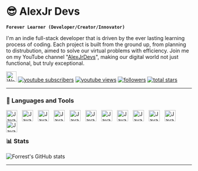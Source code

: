 # 😎 AlexJr Devs

**`Forever Learner (Developer/Creator/Innovator)`**

I'm an indie full-stack developer that is driven by the ever lasting learning process of coding. Each project is built from the ground up, from planning to distrubution, aimed to solve our virtual problems with efficiency. Join me on my YouTube channel "[AlexJrDevs][youtube]", making our digital world not just functional, but truly exceptional.

   <p align="left">
     <a href="https://fkcodes.com">
         <img alt="Website Portfolio" title="My Protfolio" src="https://custom-icon-badges.demolab.com/badge/PORTFOLIO%20-%20%231B1E23?style=flat-square&logo=browser-svgrepo-com&labelColor=343B48" height="28"/></a> 
      <a href="https://youtube.com/@GooeyDev?view_as=subscriber?sub_confirmation=1">
         <img alt="youtube subscribers" title="Subscribe to my YouTube channel" src="https://custom-icon-badges.demolab.com/youtube/channel/subscribers/UCit5Eu4Ds0l1GwORYzFPieA?color=%23E05D44&label=SUBSCRIBE&logo=video&logoColor=white&style=for-the-badge&labelColor=CE4630"/></a> 
      <a href="https://youtube.com/@GooeyDev?view_as=subscriber?sub_confirmation=1">
         <img alt="youtube views" title="YouTube views" src="https://custom-icon-badges.demolab.com/youtube/channel/views/UCit5Eu4Ds0l1GwORYzFPieA?color=%23E1AD0E&logo=eye&logoColor=white&style=for-the-badge&labelColor=C79600"/></a> 
      <a href="https://github.com/AlexJrDevs?tab=followers">
         <img alt="followers" title="Follow me on Github" src="https://custom-icon-badges.demolab.com/github/followers/AlexJrDevs?color=236ad3&labelColor=1155ba&style=for-the-badge&logo=person-add&label=Follow&logoColor=white"/></a>
      <a href="https://github.com/AlexJrDevs?tab=repositories&sort=stargazers">
         <img alt="total stars" title="Total stars on GitHub" src="https://custom-icon-badges.demolab.com/github/stars/AlexJrDevs?color=55960c&style=for-the-badge&labelColor=488207&logo=star"/></a>
   </p>

---

### 🧰 Languages and Tools

<img align="left" alt="Java" width="30px" style="padding-right:10px;" src="https://cdn.jsdelivr.net/gh/devicons/devicon@latest/icons/html5/html5-original.svg"/>
<img align="left" alt="Java" width="30px" style="padding-right:10px;" src="https://cdn.jsdelivr.net/gh/devicons/devicon@latest/icons/css3/css3-original.svg"/>
<img align="left" alt="Java" width="30px" style="padding-right:10px;" src="https://cdn.jsdelivr.net/gh/devicons/devicon@latest/icons/javascript/javascript-original.svg"/>
<img align="left" alt="Java" width="30px" style="padding-right:10px;" src="https://cdn.jsdelivr.net/gh/devicons/devicon@latest/icons/python/python-original.svg"/>
<img align="left" alt="Java" width="30px" style="padding-right:10px;" src="https://cdn.jsdelivr.net/gh/devicons/devicon@latest/icons/react/react-original.svg"/>
<img align="left" alt="Java" width="30px" style="padding-right:10px;" src="https://cdn.jsdelivr.net/gh/devicons/devicon@latest/icons/nextjs/nextjs-original.svg"/>

<img align="left" alt="Java" width="30px" style="padding-right:10px;" src="https://cdn.jsdelivr.net/gh/devicons/devicon@latest/icons/git/git-original.svg"/>
<img align="left" alt="Java" width="30px" style="padding-right:10px;" src="https://cdn.jsdelivr.net/gh/devicons/devicon@latest/icons/github/github-original.svg"/>
<img align="left" alt="Java" width="30px" style="padding-right:10px;" src="https://cdn.jsdelivr.net/gh/devicons/devicon@latest/icons/mongodb/mongodb-original.svg"/>
<img align="left" alt="Java" width="30px" style="padding-right:10px;" src="https://cdn.jsdelivr.net/gh/devicons/devicon@latest/icons/mongoose/mongoose-original.svg"/>
<img align="left" alt="Java" width="30px" style="padding-right:10px;" src="https://www.vectorlogo.zone/logos/stripe/stripe-icon.svg"/>
<img align="left" alt="Java" width="30px" style="padding-right:10px;" src="https://cdn.jsdelivr.net/gh/devicons/devicon@latest/icons/vercel/vercel-original.svg"/>

<br />
<br />

#

### 📊 Stats

![Forrest's GitHub stats](https://github-readme-stats.vercel.app/api?username=alexjrdevs&show_icons=true&theme=gruvbox)

---


[website]: https://fkcodes.com
[youtube]: https://youtube.com/@GooeyDev?view_as=subscriber?sub_confirmation=1
